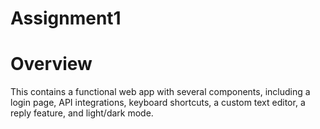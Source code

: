 # Assignment1

# Overview
 This contains a functional web app with several components, including a login page, API integrations, keyboard shortcuts, a custom text editor, a reply feature, and light/dark mode.
